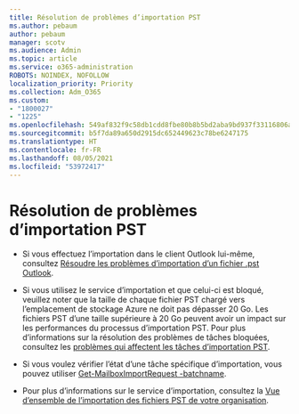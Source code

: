 ```yaml
---
title: Résolution de problèmes d’importation PST
ms.author: pebaum
author: pebaum
manager: scotv
ms.audience: Admin
ms.topic: article
ms.service: o365-administration
ROBOTS: NOINDEX, NOFOLLOW
localization_priority: Priority
ms.collection: Adm_O365
ms.custom:
- "1800027"
- "1225"
ms.openlocfilehash: 549af832f9c58db1cdd8fbe80b8b5bd2aba9bd937f33116806a9391cbc9a5d4c
ms.sourcegitcommit: b5f7da89a650d2915dc652449623c78be6247175
ms.translationtype: HT
ms.contentlocale: fr-FR
ms.lasthandoff: 08/05/2021
ms.locfileid: "53972417"
---
```

# <a name="troubleshooting-pst-import-issues"></a>Résolution de problèmes d’importation PST

- Si vous effectuez l’importation dans le client Outlook lui-même, consultez [Résoudre les problèmes d’importation d’un fichier .pst Outlook](https://support.office.com/article/Fix-problems-importing-an-Outlook-pst-file-2d2e50dc-5c36-4ab2-ab50-f1be733b3d6e).

- Si vous utilisez le service d’importation et que celui-ci est bloqué, veuillez noter que la taille de chaque fichier PST chargé vers l’emplacement de stockage Azure ne doit pas dépasser 20 Go. Les fichiers PST d’une taille supérieure à 20 Go peuvent avoir un impact sur les performances du processus d’importation PST. Pour plus d’informations sur la résolution des problèmes de tâches bloquées, consultez les [problèmes qui affectent les tâches d’importation PST](https://docs.microsoft.com/office365/troubleshoot/pst-import-service/issues-with-pst-import-job).

- Si vous voulez vérifier l’état d’une tâche spécifique d’importation, vous pouvez utiliser [Get-MailboxImportRequest -batchname](https://docs.microsoft.com/powershell/module/exchange/mailboxes/get-mailboximportrequest).

- Pour plus d’informations sur le service d’importation, consultez la [Vue d’ensemble de l’importation des fichiers PST de votre organisation](https://docs.microsoft.com/microsoft-365/compliance/importing-pst-files-to-office-365?view=o365-worldwide).

